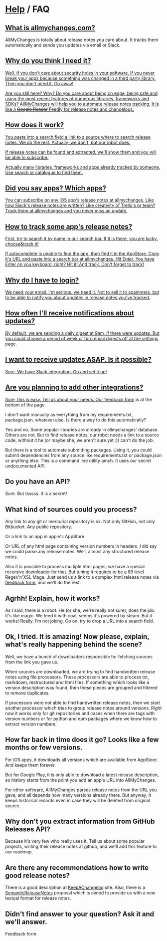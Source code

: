 [Help](..) / FAQ
=================

<a class="anchor" href="#what-is-allmychanges" name="what-is-allmychanges">What is allmychanges.com?</a>
-------------------------

AllMyChanges is totally about release notes you care about. It tracks them automatically and sends you updates via email or Slack.

<a class="anchor" href="#why-do-i-need-it" name="why-do-i-need-it">Why do you think I need it?
---------------------------

Well, if you don't care about security holes in your software. If you never break your apps because something
was changed in a third party library. Then you don't need it. Go away!

Are you still here? Why? Do you care about being on edge, being safe and using the most recent features of numerous libraries, frameworks and SDKs? AllMyChanges will help you to automate release notes tracking. It is like a <strike>Google Reader</strike> Feedly for release notes and changelogs.

How does it work?
-----------------

You paste into a search field a link to a source where to search release notes. We do the rest. Actually, we don't, but our robot does.

If release notes can be found and extracted, we'll show them and you will be able to subscribe.

Actually many libraries, frameworks and apps already tracked by someone. Use search or catalogue to find them.

Did you say apps? Which apps?
-----------------------------

You can subscribe on any iOS app's release notes at allmychanges. Like how Slack's release notes are written? Like creativity of Trello's pr team? Track them at allmychanges and you never miss an update.

How to track some app's release notes?
--------------------------------------

First, try to search it by name in our search bar. If it is there, you are lucky, choose&track it!

If autocomplete is unable to find the app, then find it in the AppStore. Copy it's URL and paste into a search bar at allmychanges. Hit Enter. You have Enter on you keyboard, right? Hit it! And track. Don't forget to track!

Why do I have to login?
-----------------------

We need your email. I'm serious, we need it. Not to sell it to spammers, but to be able to notify you about updates in release notes you've tracked.

How often I'll receive notifications about updates?
----------------------------------------------------

By default, we are sending a daily digest at 9am, if there were updates. But you could choose a period of week or turn email digests off at the settings page.

I want to receive updates ASAP. Is it possible?
-----------------------------------------------

Sure. We have Slack integration. Go and set it up!

Are you planning to add other integrations?
-------------------------------------------

Sure, this is easy. Tell us about your needs. Our <a href="#feedback">feedback form</a> is at the bottom of the page.

I don't want manually as everything from my requirements.txt, package.json, whatever.else. Is there a way to do this automatically?

Yes and no. Some popular libraries are already in allmychanges' database. Others are not. But to find release notes, our robot needs a link to a source code, without it he (or maybe she, we aren't sure yet :)) can't do the job.

But there is a tool to automate submitting packages. Using it, you could submit dependencies from any source like requirements.txt or package.json or anything else. This is a command line utility amch. It uses our secret undocumented API.

Do you have an API?
-------------------

Sure. But tsssss. It is a secret!

What kind of sources could you process?
---------------------------------------

Any link to any git or mercurial repository is ok. Not only GitHub, not only Bitbucket. Any public repository.

Or a link to an app in apple's AppStore.

Or URL of any html page containing version numbers in headers. I did say we could parse any release notes. Well, almost any structured release notes.

Also it is possible to process multiple html pages; we have a special recursive downloader for that. But tuning it requires to be a 89 level Regex'n'XSL Mage. Just send us a link to a complex html release notes via <a href="#feedback">feedback form</a>, and we'll do the rest.

Agrhh! Explain, how it works?
-------------------------------------------------

As I said, there is a robot. He (or she, we're really not sure), does the job. It's like magic. We feed it with coal, seems it's powered by steam. But it works! Really. I'm not joking. Go on, try to drop a URL into a search field.

Ok, I tried. It is amazing! Now please, explain, what's really happening behind the scene?
-------------------------------------------------------------------------------------------

Well, we have a bunch of downloaders responsible for fetching sources from the link you gave us.

When sources are downloaded, we are trying to find handwritten release notes using file processors. These processors are able to process txt, markdown, restructured and html files. If something which looks like a version description was found, then these pieces are grouped and filtered to remove duplicates.

If processors were not able to find handwritten release notes, then we start another processor which tries to group release notes around versions. Right now it works only for git repositories and cases when there are tags with version numbers or for python and npm packages where we know how to extract version numbers.

How far back in time does it go? Looks like a few months or few versions.
-------------------------------------------------------------------------

For iOS apps, it downloads all versions which are available from AppStore. And keeps them forever.

But for Google Play, it is only able to download a latest release description, so history starts
from the point you add an app's URL into AllMyChanges.

For other software, AllMyChanges parses release notes from the URL you gave, and all depends how
many versions already there. But anyway, it keeps historical records even in case they will be deleted
from original source.

Why don't you extract information from GitHub Releases API?
-----------------------------------------------------

Because it's very few who really uses it. Tell us about some popular projects, writing their release notes at github, and we'll add this feature to our roadmap.

Are there any recommendations how to write good release notes?
--------------------------------------------------------------

There is a good description at [KeepAChangelog](http://keepachangelog.com) site.
Also, there is a [SemanticReleaseNotes](http://www.semanticreleasenotes.org) proposal which
is aimed to provide us with a new textual format for release notes.


<a name="feedback"></a>
Didn't find answer to your question? Ask it and we'll answer.
-------------------------------------------------------------

<div class="feedback-form-container" data-page="faq">Feedback form</div>

